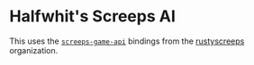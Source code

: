 # Halfwhit's Screeps AI
This uses the [`screeps-game-api`] bindings from the [rustyscreeps] organization.

<!--- Links --->
[screeps]: https://screeps.com/
[`stdweb`]: https://github.com/koute/stdweb
[`cargo-web`]: https://github.com/koute/cargo-web
[`cargo-screeps`]: https://github.com/rustyscreeps/cargo-screeps/
[`screeps-game-api`]: https://github.com/rustyscreeps/screeps-game-api/
[rustyscreeps]: https://github.com/rustyscreeps/
